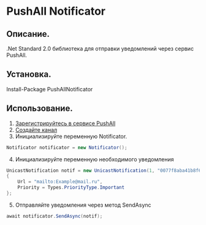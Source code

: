 # PushAll Notificator
Описание.
---
.Net Standard 2.0 библиотека для отправки уведомлений через сервис PushAll.

Установка.
---
Install-Package PushAllNotificator

Использование.
---
1. [Зарегистрируйтесь в сервисе PushAll](https://pushall.ru/)
2. [Создайте канал](https://pushall.ru/admin)
3. Инициализируйте переменную Notificator.
```C#
Notificator notificator = new Notificator();
```
4. Инициализируйте переменную необходимого уведомления
```C#
UnicastNotification notif = new UnicastNotification(1, "0077f8aba41b8f6e0030e9b2b0b23f7b", "Заголовок", "Текст", 2)
{
	Url = "mailto:Example@mail.ru",
	Priority = Types.PriorityType.Important
};
```
5. Отправляйте уведомления через метод SendAsync
```C#
await notificator.SendAsync(notif);
```
